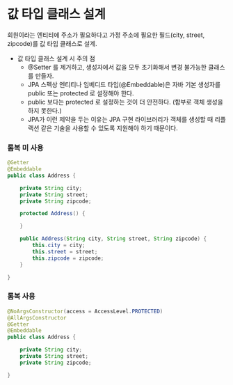 # 값 타입 클래스 설계

회원이라는 엔티티에 주소가 필요하다고 가정 주소에 필요한 필드(city, street, zipcode)를 값 타입 클래스로 설계.

- 값 타입 클래스 설계 시 주의 점
  - @Setter 를 제거하고, 생성자에서 값을 모두 초기화해서 변경 불가능한 클래스를 만들자.
  - JPA 스펙상 엔티티나 임베디드 타입(@Embeddable)은 자바 기본 생성자를 public 또는 protected 로 설정해야 한다.
  - public 보다는 protected 로 설정하는 것이 더 안전하다. (함부로 객체 생성을 하지 못한다.)
  - JPA가 이런 제약을 두는 이유는 JPA 구현 라이브러리가 객체를 생성할 때 리플랙션 같은 기술을 사용할 수 있도록 지원해야 하기 때문이다.

### 롬복 미 사용

```java
@Getter
@Embeddable
public class Address {

    private String city;
    private String street;
    private String zipcode;

    protected Address() {

    }

    public Address(String city, String street, String zipcode) {
        this.city = city;
        this.street = street;
        this.zipcode = zipcode;
    }

}
```

### 롬복 사용

```java
@NoArgsConstructor(access = AccessLevel.PROTECTED)
@AllArgsConstructor
@Getter
@Embeddable
public class Address {

    private String city;
    private String street;
    private String zipcode;

}
```
